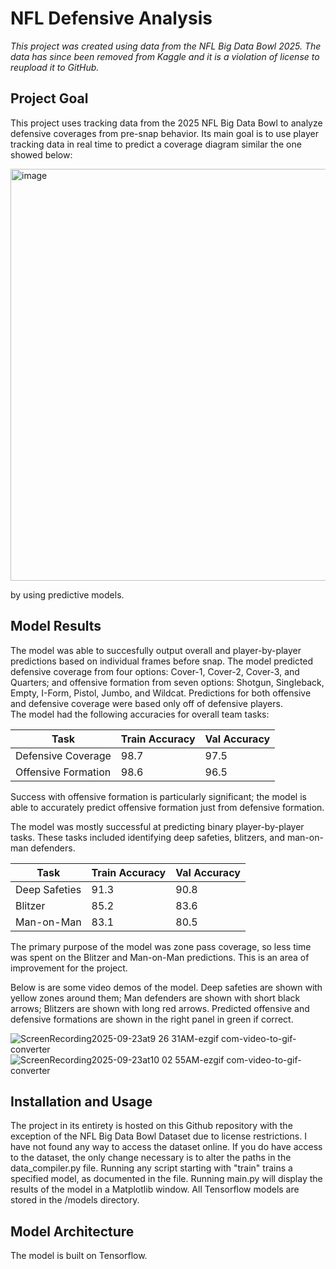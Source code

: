 <h1>NFL Defensive Analysis</h1>
<i>This project was created using data from the NFL Big Data Bowl 2025. The data has since been removed from Kaggle and it is a violation of license to reupload it to GitHub.</i>

<h2>Project Goal</h2>
<p>
  This project uses tracking data from the 2025 NFL Big Data Bowl to analyze defensive coverages from pre-snap behavior. Its main goal is to use player tracking data in real time to predict
  a coverage diagram similar the one showed below:
</p>
<img width="1242" height="659" alt="image" src="https://github.com/user-attachments/assets/16e9f8cf-28cd-47ab-a250-368ddc270a13" />
<p>
  by using predictive models.
</p>
<h2>Model Results</h2>
<p>
  The model was able to succesfully output overall and player-by-player predictions based on individual frames before snap. The model predicted defensive coverage from four options: Cover-1, Cover-2, Cover-3, and Quarters; and offensive formation from seven options: Shotgun, Singleback, Empty, I-Form, Pistol, Jumbo, and Wildcat. Predictions for both offensive and defensive coverage were based only off of defensive players.
  <br>
  The model had the following accuracies for overall team tasks:
</p>

| Task                | Train Accuracy | Val Accuracy |
| ------------------- | -------------- | ------------ |
| Defensive Coverage  | 98.7           | 97.5         |
| Offensive Formation | 98.6           | 96.5         |

Success with offensive formation is particularly significant; the model is able to accurately predict offensive formation just from defensive formation.

The model was mostly successful at predicting binary player-by-player tasks. These tasks included identifying deep safeties, blitzers, and man-on-man defenders.

| Task                | Train Accuracy | Val Accuracy |
| ------------------- | -------------- | ------------ |
| Deep Safeties  | 91.3          | 90.8         |
| Blitzer | 85.2           | 83.6      |
| Man-on-Man | 83.1           | 80.5      |

The primary purpose of the model was zone pass coverage, so less time was spent on the Blitzer and Man-on-Man predictions. This is an area of improvement for the project.

Below is are some video demos of the model. Deep safeties are shown with yellow zones around them; Man defenders are shown with short black arrows; Blitzers are shown with long red arrows. Predicted offensive and defensive formations are shown in the right panel in green if correct.

![ScreenRecording2025-09-23at9 26 31AM-ezgif com-video-to-gif-converter](https://github.com/user-attachments/assets/1adab242-5609-4c8b-9bd9-ca01e4b0ad25)
![ScreenRecording2025-09-23at10 02 55AM-ezgif com-video-to-gif-converter](https://github.com/user-attachments/assets/39b9aca1-b097-4eed-a3e2-dd40fef1ba78)

<h2>Installation and Usage</h2>
The project in its entirety is hosted on this Github repository with the exception of the NFL Big Data Bowl Dataset due to license restrictions. I have not found any way to access the dataset online. If you do have access to the dataset, the only change necessary is to alter the paths in the data_compiler.py file. Running any script starting with "train" trains a specified model, as documented in the file. Running main.py will display the results of the model in a Matplotlib window. All Tensorflow models are stored in the /models directory.

<h2>Model Architecture</h2>
The model is built on Tensorflow.
